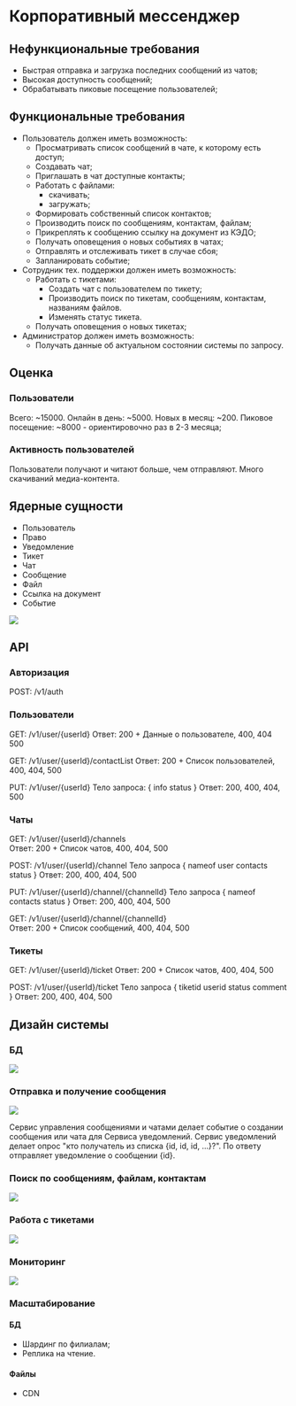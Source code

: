 # Корпоративный мессенджер

## Нефункциональные требования

- Быстрая отправка и загрузка последних сообщений из чатов;
- Высокая доступность сообщений;
- Обрабатывать пиковые посещение пользователей;
## Функциональные требования

- Пользователь должен иметь возможность:
	- Просматривать список сообщений в чате, к которому есть доступ;
	- Создавать чат;
	- Приглашать в чат доступные контакты;
	- Работать с файлами:
		- скачивать;
		- загружать;
	- Формировать собственный список контактов;
	- Производить поиск по сообщениям, контактам, файлам;
	- Прикреплять к сообщению ссылку на документ из КЭДО;
	- Получать оповещения о новых событиях в чатах;
	- Отправлять и отслеживать тикет в случае сбоя;
	- Запланировать событие;
- Сотрудник тех. поддержки должен иметь возможность:
	- Работать с тикетами:
		- Создать чат с пользователем по тикету;
		- Производить поиск по тикетам, сообщениям, контактам, названиям файлов.
		- Изменять статус тикета.
	- Получать оповещения о новых тикетах;
- Администратор должен иметь возможность:
	- Получать данные об актуальном состоянии системы по запросу.
## Оценка
### Пользователи
Всего: ~15000.
Онлайн в день: ~5000.
Новых в месяц: ~200.
Пиковое посещение: ~8000 - ориентировочно раз в 2-3 месяца;
### Активность пользователей
Пользователи получают и читают больше, чем отправляют.
Много скачиваний медиа-контента.
## Ядерные сущности

- Пользователь
- Право
- Уведомление
- Тикет
- Чат
- Сообщение
- Файл
- Ссылка на документ
- Событие

![](./images/Pasted%20image%2020241013094459.png)

## API

### Авторизация

POST: /v1/auth
### Пользователи

GET: /v1/user/{userId} 
Ответ: 200 + Данные о пользователе, 400, 404 500

GET: /v1/user/{userId}/contactList 
Ответ: 200 + Список пользователей, 400, 404, 500

PUT: /v1/user/{userId} 
Тело запроса:
{
	info
	status
}
Ответ: 200, 400, 404, 500
### Чаты

GET: /v1/user/{userId}/channels\
Ответ: 200 + Список чатов, 400, 404, 500

POST: /v1/user/{userId}/channel
Тело запроса
{
	nameof
	user
	contacts
	status
}
Ответ: 200, 400, 404, 500

PUT: /v1/user/{userId}/channel/{channelId}
Тело запроса
{
	nameof
	contacts
	status
}
Ответ: 200, 400, 404, 500

GET: /v1/user/{userId}/channel/{channelId}\
Ответ: 200 + Список сообщений, 400, 404, 500
### Тикеты

GET: /v1/user/{userId}/ticket
Ответ: 200 + Список чатов, 400, 404, 500

POST: /v1/user/{userId}/ticket
Тело запроса
{
	tiketid
	userid
	status
	comment
}
Ответ: 200, 400, 404, 500

## Дизайн системы

### БД


![](./images/Pasted%20image%2020241018094600.png)
### Отправка и получение сообщения

![](./images/Pasted%20image%2020241015210535.png)

Сервис управления сообщениями и чатами делает событие о создании сообщения или чата для Сервиса уведомлений. Сервис уведомлений делает опрос "кто получатель из списка {id, id, id, ...}?". По ответу отправляет уведомление о сообщении {id}.

### Поиск по сообщениям, файлам, контактам

![](./images/Pasted%20image%2020241015210550.png)
### Работа с тикетами

![](./images/Pasted%20image%2020241015210559.png)

### Мониторинг

![](./images/Pasted%20image%2020241015212025.png)

### Масштабирование

#### БД
- Шардинг по филиалам;
- Реплика на чтение.
#### Файлы
- CDN
